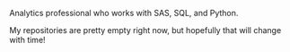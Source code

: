 Analytics professional who works with SAS, SQL, and Python.

My repositories are pretty empty right now, but hopefully that will change with time!
